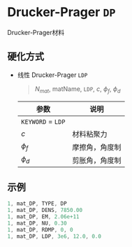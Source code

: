 # Drucker-Prager `DP`

Drucker-Prager材料

## 硬化方式

- 线性 Drucker-Prager `LDP`

    > $N_{mat}$, matName, `LDP`, $c$, $\phi_{f}$, $\phi_d$

    | 参数            | 说明           |
    | --------------- | -------------- |
    | `KEYWORD` = `LDP` |                |
    | $c$             | 材料粘聚力     |
    | $\phi_f$        | 摩擦角，角度制 |
    | $\phi_d$        | 剪胀角，角度制 |

## 示例

```c
1, mat_DP, TYPE, DP
1, mat_DP, DENS, 7850.00
1, mat_DP, EM, 2.06e+11
1, mat_DP, NU, 0.30
1, mat_DP, RDMP, 0, 0
1, mat_DP, LDP, 3e6, 12.0, 0.0 
```

